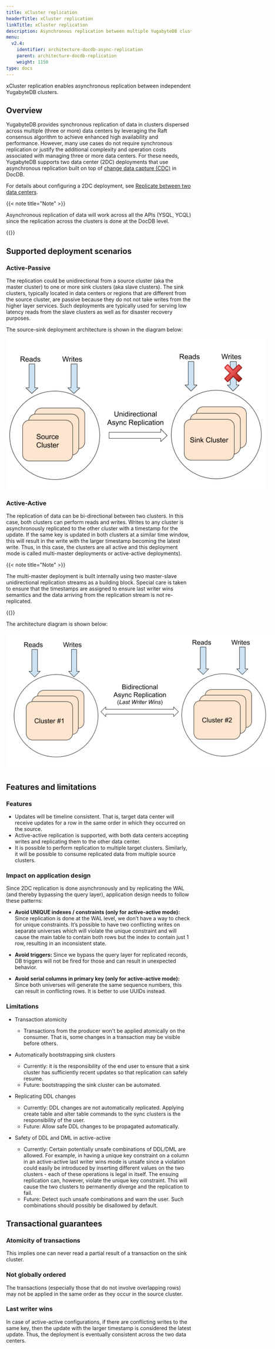 ```yaml
---
title: xCluster replication
headerTitle: xCluster replication
linkTitle: xCluster replication
description: Asynchronous replication between multiple YugabyteDB clusters.
menu:
  v2.4:
    identifier: architecture-docdb-async-replication
    parent: architecture-docdb-replication
    weight: 1150
type: docs
---
```


xCluster replication enables asynchronous replication between independent YugabyteDB clusters.

## Overview

YugabyteDB provides synchronous replication of data in clusters dispersed across multiple (three or more) data centers by leveraging the Raft consensus algorithm to achieve enhanced high availability and performance. However, many use cases do not require synchronous replication or justify the additional complexity and operation costs associated with managing three or more data centers. For these needs, YugabyteDB supports two data center (2DC) deployments that use asynchronous replication built on top of [change data capture (CDC)](../change-data-capture) in DocDB.

For details about configuring a 2DC deployment, see [Replicate between two data centers](../../../deploy/multi-dc/2dc-deployment).

{{< note title="Note" >}}

Asynchronous replication of data will work across all the APIs (YSQL, YCQL) since the replication across the clusters is done at the DocDB level.

{{</note >}}

## Supported deployment scenarios

### Active-Passive

The replication could be unidirectional from a source cluster (aka the master cluster) to one or more sink clusters (aka slave clusters). The sink clusters, typically located in data centers or regions that are different from the source cluster, are passive because they do not not take writes from the higher layer services. Such deployments are typically used for serving low latency reads from the slave clusters as well as for disaster recovery purposes.

The source-sink deployment architecture is shown in the diagram below:

<img src="https://github.com/yugabyte/yugabyte-db/raw/master/architecture/design/images/2DC-source-sink-deployment.png" style="max-width:750px;"/>

### Active-Active

The replication of data can be bi-directional between two clusters. In this case, both clusters can perform reads and writes. Writes to any cluster is asynchronously replicated to the other cluster with a timestamp for the update. If the same key is updated in both clusters at a similar time window, this will result in the write with the larger timestamp becoming the latest write. Thus, in this case, the clusters are all active and this deployment mode is called multi-master deployments or active-active deployments).

{{< note title="Note" >}}

The multi-master deployment is built internally using two master-slave unidirectional replication streams as a building block. Special care is taken to ensure that the timestamps are assigned to ensure last writer wins semantics and the data arriving from the replication stream is not re-replicated.

{{</note >}}

The architecture diagram is shown below:

<img src="https://github.com/yugabyte/yugabyte-db/raw/master/architecture/design/images/2DC-multi-master-deployment.png" style="max-width:750px;"/>

## Features and limitations

### Features

- Updates will be timeline consistent. That is, target data center will receive updates for a row in the same order in which they occurred on the source.
- Active-active replication is supported, with both data centers accepting writes and replicating them to the other data center.
- It is possible to perform replication to multiple target clusters. Similarly, it will be possible to consume replicated data from multiple source clusters.

### Impact on application design

Since 2DC replication is done asynchronously and by replicating the WAL (and thereby bypassing the query layer), application design needs to follow these patterns:

- **Avoid UNIQUE indexes / constraints (only for active-active mode):** Since replication is done at the WAL level, we don’t have a way to check for unique constraints. It’s possible to have two conflicting writes on separate universes which will violate the unique constraint and will cause the main table to contain both rows but the index to contain just 1 row, resulting in an inconsistent state.

- **Avoid triggers:** Since we bypass the query layer for replicated records, DB triggers will not be fired for those and can result in unexpected behavior.

- **Avoid serial columns in primary key (only for active-active mode):** Since both universes will generate the same sequence numbers, this can result in conflicting rows. It is better to use UUIDs instead.

### Limitations

- Transaction atomicity
  - Transactions from the producer won't be applied atomically on the consumer. That is, some changes in a transaction may be visible before others.

- Automatically bootstrapping sink clusters
  - Currently: it is the responsibility of the end user to ensure that a sink cluster has sufficiently recent updates so that replication can safely resume.
  - Future: bootstrapping the sink cluster can be automated.

- Replicating DDL changes
  - Currently: DDL changes are not automatically replicated. Applying create table and alter table commands to the sync clusters is the responsibility of the user.
  - Future: Allow safe DDL changes to be propagated automatically.

- Safety of DDL and DML in active-active
  - Currently: Certain potentially unsafe combinations of DDL/DML are allowed. For example, in having a unique key constraint on a column in an active-active last writer wins mode is unsafe since a violation could easily be introduced by inserting different values on the two clusters - each of these operations is legal in itself. The ensuing replication can, however, violate the unique key constraint. This will cause the two clusters to permanently diverge and the replication to fail.
  - Future: Detect such unsafe combinations and warn the user. Such combinations should possibly be disallowed by default.

## Transactional guarantees

### Atomicity of transactions

This implies one can never read a partial result of a transaction on the sink cluster.

### Not globally ordered

The transactions (especially those that do not involve overlapping rows) may not be applied in the same order as they occur in the source cluster.

### Last writer wins

In case of active-active configurations, if there are conflicting writes to the same key, then the update with the larger timestamp is considered the latest update. Thus, the deployment is eventually consistent across the two data centers.
